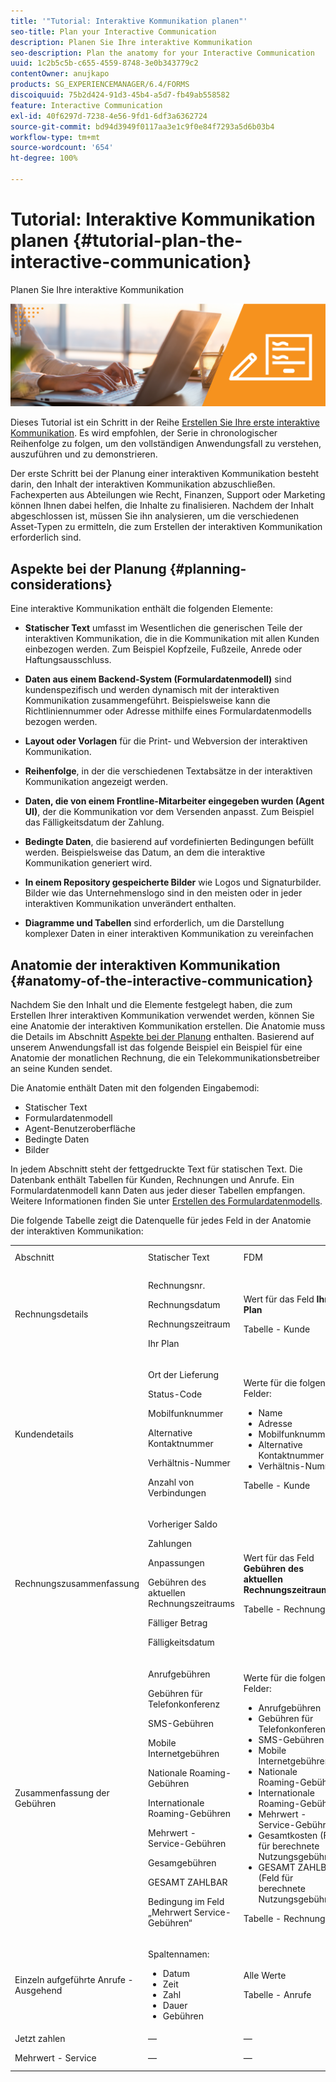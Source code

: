 ```yaml
---
title: '"Tutorial: Interaktive Kommunikation planen"'
seo-title: Plan your Interactive Communication
description: Planen Sie Ihre interaktive Kommunikation
seo-description: Plan the anatomy for your Interactive Communication
uuid: 1c2b5c5b-c655-4559-8748-3e0b343779c2
contentOwner: anujkapo
products: SG_EXPERIENCEMANAGER/6.4/FORMS
discoiquuid: 75b2d424-91d3-45b4-a5d7-fb49ab558582
feature: Interactive Communication
exl-id: 40f6297d-7238-4e56-9fd1-6df3a6362724
source-git-commit: bd94d3949f0117aa3e1c9f0e84f7293a5d6b03b4
workflow-type: tm+mt
source-wordcount: '654'
ht-degree: 100%

---
```


# Tutorial: Interaktive Kommunikation planen {#tutorial-plan-the-interactive-communication}

Planen Sie Ihre interaktive Kommunikation

![02-create-adaptive-form-main-image](assets/02-create-adaptive-form-main-image.png)

Dieses Tutorial ist ein Schritt in der Reihe [Erstellen Sie Ihre erste interaktive Kommunikation](/help/forms/using/create-your-first-interactive-communication.md). Es wird empfohlen, der Serie in chronologischer Reihenfolge zu folgen, um den vollständigen Anwendungsfall zu verstehen, auszuführen und zu demonstrieren.

Der erste Schritt bei der Planung einer interaktiven Kommunikation besteht darin, den Inhalt der interaktiven Kommunikation abzuschließen. Fachexperten aus Abteilungen wie Recht, Finanzen, Support oder Marketing können Ihnen dabei helfen, die Inhalte zu finalisieren. Nachdem der Inhalt abgeschlossen ist, müssen Sie ihn analysieren, um die verschiedenen Asset-Typen zu ermitteln, die zum Erstellen der interaktiven Kommunikation erforderlich sind.

## Aspekte bei der Planung {#planning-considerations}

Eine interaktive Kommunikation enthält die folgenden Elemente:

* **Statischer Text** umfasst im Wesentlichen die generischen Teile der interaktiven Kommunikation, die in die Kommunikation mit allen Kunden einbezogen werden. Zum Beispiel Kopfzeile, Fußzeile, Anrede oder Haftungsausschluss.
* **Daten aus einem Backend-System (Formulardatenmodell)** sind kundenspezifisch und werden dynamisch mit der interaktiven Kommunikation zusammengeführt. Beispielsweise kann die Richtliniennummer oder Adresse mithilfe eines Formulardatenmodells bezogen werden.
* **Layout oder Vorlagen** für die Print- und Webversion der interaktiven Kommunikation.
* **Reihenfolge**, in der die verschiedenen Textabsätze in der interaktiven Kommunikation angezeigt werden.
* **Daten, die von einem Frontline-Mitarbeiter eingegeben wurden (Agent UI)**, der die Kommunikation vor dem Versenden anpasst. Zum Beispiel das Fälligkeitsdatum der Zahlung.

* **Bedingte Daten**, die basierend auf vordefinierten Bedingungen befüllt werden. Beispielsweise das Datum, an dem die interaktive Kommunikation generiert wird.
* **In einem Repository gespeicherte Bilder** wie Logos und Signaturbilder. Bilder wie das Unternehmenslogo sind in den meisten oder in jeder interaktiven Kommunikation unverändert enthalten.
* **Diagramme und Tabellen** sind erforderlich, um die Darstellung komplexer Daten in einer interaktiven Kommunikation zu vereinfachen

## Anatomie der interaktiven Kommunikation {#anatomy-of-the-interactive-communication}

Nachdem Sie den Inhalt und die Elemente festgelegt haben, die zum Erstellen Ihrer interaktiven Kommunikation verwendet werden, können Sie eine Anatomie der interaktiven Kommunikation erstellen. Die Anatomie muss die Details im Abschnitt [Aspekte bei der Planung](/help/forms/using/planning-interactive-communications.md#planning-considerations) enthalten. Basierend auf unserem Anwendungsfall ist das folgende Beispiel ein Beispiel für eine Anatomie der monatlichen Rechnung, die ein Telekommunikationsbetreiber an seine Kunden sendet.

Die Anatomie enthält Daten mit den folgenden Eingabemodi:

* Statischer Text
* Formulardatenmodell
* Agent-Benutzeroberfläche
* Bedingte Daten
* Bilder

In jedem Abschnitt steht der fettgedruckte Text für statischen Text. Die Datenbank enthält Tabellen für Kunden, Rechnungen und Anrufe. Ein Formulardatenmodell kann Daten aus jeder dieser Tabellen empfangen. Weitere Informationen finden Sie unter [Erstellen des Formulardatenmodells](create-form-data-model-tutorial.md).

Die folgende Tabelle zeigt die Datenquelle für jedes Feld in der Anatomie der interaktiven Kommunikation:

<table> 
 <tbody>
  <tr>
   <td>Abschnitt</td> 
   <td>Statischer Text</td> 
   <td>FDM </td> 
   <td>Agent-Benutzeroberfläche</td> 
   <td>Bilder</td> 
  </tr>
  <tr>
   <td>Rechnungsdetails</td> 
   <td><p>Rechnungsnr.</p> <p>Rechnungsdatum</p> <p>Rechnungszeitraum</p> <p>Ihr Plan</p> </td> 
   <td><p>Wert für das Feld <strong>Ihr Plan</strong></p> <p>Tabelle - Kunde</p> </td> 
   <td><p>Werte für die folgenden Felder:</p> 
    <ul> 
     <li>Rechnungsnr.</li> 
     <li>Rechnungsdatum</li> 
     <li>Rechnungszeitraum</li> 
    </ul> <p> </p> </td> 
   <td>—</td> 
  </tr>
  <tr>
   <td>Kundendetails</td> 
   <td><p>Ort der Lieferung</p> <p>Status-Code</p> <p>Mobilfunknummer</p> <p>Alternative Kontaktnummer</p> <p>Verhältnis-Nummer</p> <p>Anzahl von Verbindungen</p> </td> 
   <td><p>Werte für die folgenden Felder:</p> 
    <ul> 
     <li>Name</li> 
     <li>Adresse</li> 
     <li>Mobilfunknummer</li> 
     <li>Alternative Kontaktnummer</li> 
     <li>Verhältnis-Nummer</li> 
    </ul> <p>Tabelle - Kunde</p> </td> 
   <td><p>Werte für die folgenden Felder:</p> 
    <ul> 
     <li>Ort der Lieferung</li> 
     <li>Status-Code</li> 
     <li>Anzahl von Verbindungen</li> 
    </ul> </td> 
   <td>—</td> 
  </tr>
  <tr>
   <td>Rechnungszusammenfassung</td> 
   <td><p>Vorheriger Saldo</p> <p>Zahlungen</p> <p>Anpassungen</p> <p>Gebühren des aktuellen Rechnungszeitraums</p> <p>Fälliger Betrag</p> <p>Fälligkeitsdatum</p> </td> 
   <td><p>Wert für das Feld <strong>Gebühren des aktuellen Rechnungszeitraums</strong></p> <p>Tabelle - Rechnungen</p> </td> 
   <td><p>Werte für die folgenden Felder:</p> 
    <ul> 
     <li>Vorheriger Saldo</li> 
     <li>Zahlungen</li> 
     <li>Anpassungen</li> 
     <li>Fälliger Betrag</li> 
     <li>Fälligkeitsdatum</li> 
    </ul> </td> 
   <td>—</td> 
  </tr>
  <tr>
   <td>Zusammenfassung der Gebühren</td> 
   <td><p>Anrufgebühren</p> <p>Gebühren für Telefonkonferenz</p> <p>SMS-Gebühren </p> <p>Mobile Internetgebühren</p> <p>Nationale Roaming-Gebühren</p> <p>Internationale Roaming-Gebühren</p> <p>Mehrwert - Service-Gebühren</p> <p>Gesamgebühren</p> <p>GESAMT ZAHLBAR</p> <p>Bedingung im Feld „Mehrwert Service-Gebühren“</p> </td> 
   <td><p>Werte für die folgenden Felder:</p> 
    <ul> 
     <li>Anrufgebühren</li> 
     <li>Gebühren für Telefonkonferenz</li> 
     <li>SMS-Gebühren </li> 
     <li>Mobile Internetgebühren</li> 
     <li>Nationale Roaming-Gebühren</li> 
     <li>Internationale Roaming-Gebühren</li> 
     <li>Mehrwert - Service-Gebühren</li> 
     <li>Gesamtkosten (Feld für berechnete Nutzungsgebühren)</li> 
     <li>GESAMT ZAHLBAR (Feld für berechnete Nutzungsgebühren)</li> 
    </ul> <p>Tabelle - Rechnungen</p> </td> 
   <td>Keine Felder</td> 
   <td>—</td> 
  </tr>
  <tr>
   <td>Einzeln aufgeführte Anrufe - Ausgehend</td> 
   <td><p>Spaltennamen:</p> 
    <ul> 
     <li>Datum</li> 
     <li>Zeit</li> 
     <li>Zahl</li> 
     <li>Dauer</li> 
     <li>Gebühren</li> 
    </ul> </td> 
   <td><p>Alle Werte</p> <p>Tabelle - Anrufe</p> </td> 
   <td>Keine Felder</td> 
   <td>—</td> 
  </tr>
  <tr>
   <td>Jetzt zahlen</td> 
   <td>—</td> 
   <td>—</td> 
   <td>—</td> 
   <td>PayNow</td> 
  </tr>
  <tr>
   <td>Mehrwert - Service</td> 
   <td>—</td> 
   <td>—</td> 
   <td>—</td> 
   <td>Mehrwert - Service</td> 
  </tr>
 </tbody>
</table>
